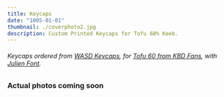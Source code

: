 ```yaml
---
title: Keycaps
date: "1005-01-01"
thumbnail: ./coverphoto2.jpg
description: Custom Printed Keycaps for Tofu 60% Keeb.
---
```


###### Keycaps ordered from <a href="https://www.wasdkeyboards.com/61-key-custom-cherry-mx-keycap-set.html" target="_blank">WASD Keycaps</a>, for <a href="https://kbdfans.com/collections/60-diy-kit/products/tofu-rgb-60-custom-keyboard-kit" target="_blank">Tofu 60 from KBD Fans</a>, with <a href="https://www.typotheque.com/fonts/julien" target="_blank">Julien Font</a>.

### Actual photos coming soon
